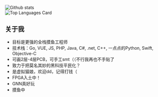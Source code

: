 ![Github stats](https://github-readme-stats.vercel.app/api?username=ShigemoriHakura&theme=algolia&show_icons=true&count_private=true)
<br />
![Top Languages Card](https://github-readme-stats.vercel.app/api/top-langs/?username=ShigemoriHakura&layout=compact)

## 关于我
* 目标是更强的全栈摸鱼工程师
* 技术栈：Go, VUE, JS, PHP, Java, C#, .net, C++, 一点点的Python, Swift, Objective-C
* 可画2层-4层PCB，可手工smt（（不行我再也不手贴了
* 致力于把莫名其妙的黑科技平民化？
* 是虚拟猫娘，欢迎dd，记得打钱（
* FPGA入土中！
* GNN真好玩
* 摸鱼中
